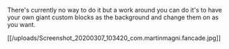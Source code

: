 There's currently no way to do it but a work around you can do it's to have your own giant custom blocks as the background and change them on as you want.

[[/uploads/Screenshot_20200307_103420_com.martinmagni.fancade.jpg]]